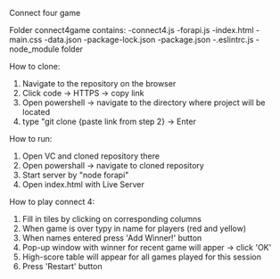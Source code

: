 Connect four game

Folder connect4game contains:
-connect4.js
-forapi.js
-index.html
-main.css
-data.json
-package-lock.json
-package.json
-.eslintrc.js
-node_module folder

How to clone:
1. Navigate to the repository on the browser
2. Click code -> HTTPS -> copy link
3. Open powershell -> navigate to the directory where project will be located
4. type "git clone {paste link from step 2} -> Enter

How to run:
1. Open VC and cloned repository there
2. Open powershall -> navigate to cloned repository
3. Start server by "node forapi"
4. Open index.html with Live Server 

How to play connect 4:
1. Fill in tiles by clicking on corresponding columns
2. When game is over typy in name for players (red and yellow)
3. When names entered press 'Add Winner!' button
4. Pop-up window with winner for recent game will apper -> click 'OK'
5. High-score table will appear for all games played for this session
6. Press 'Restart' button
